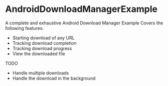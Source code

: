 # AndroidDownloadManagerExample
A complete and exhaustive Android Download Manager Example
Covers the following features:
* Starting download of any URL
* Tracking download completion
* Tracking download progress
* View the downloaded file

TODO
* Handle multiple downloads
* Handle the download in the background
